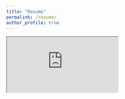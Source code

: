 ```yaml
---
title: "Resume"
permalink: /resume/
author_profile: true
---
```

<iframe src="https://mickeyfeliciano.github.io/Feliciano_Resume_Dec_2019.pdf"></iframe>
